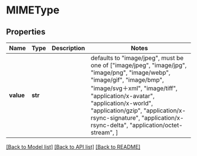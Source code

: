 # MIMEType


## Properties
Name | Type | Description | Notes
------------ | ------------- | ------------- | -------------
**value** | **str** |  | defaults to "image/jpeg",  must be one of ["image/jpeg", "image/jpg", "image/png", "image/webp", "image/gif", "image/bmp", "image/svg＋xml", "image/tiff", "application/x-avatar", "application/x-world", "application/gzip", "application/x-rsync-signature", "application/x-rsync-delta", "application/octet-stream", ]

[[Back to Model list]](../README.md#documentation-for-models) [[Back to API list]](../README.md#documentation-for-api-endpoints) [[Back to README]](../README.md)


